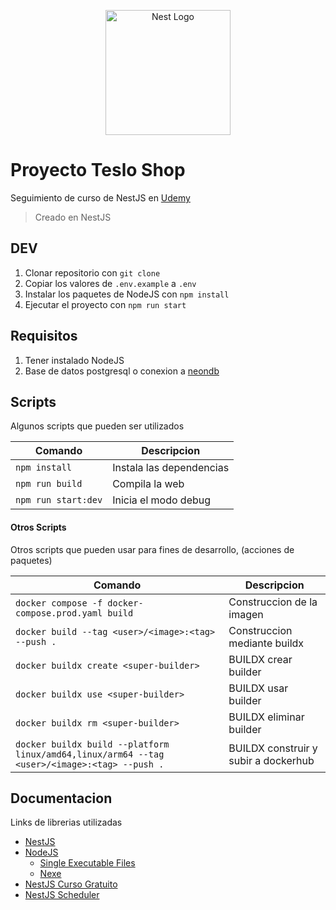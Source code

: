 <p align="center">
  <a href="http://nestjs.com/" target="blank"><img src="https://nestjs.com/img/logo-small.svg" width="200" alt="Nest Logo" /></a>
</p>

# Proyecto Teslo Shop

Seguimiento de curso de NestJS en [Udemy](https://www.udemy.com/course/nest-framework/)

> Creado en NestJS

## DEV

1. Clonar repositorio con `git clone`
2. Copiar los valores de `.env.example` a `.env`
3. Instalar los paquetes de NodeJS con `npm install`
4. Ejecutar el proyecto con `npm run start`

## Requisitos

1. Tener instalado NodeJS
2. Base de datos postgresql o conexion a [neondb](https://neon.tech/)

## Scripts

Algunos scripts que pueden ser utilizados

| Comando             | Descripcion              |
| ------------------- | ------------------------ |
| `npm install`       | Instala las dependencias |
| `npm run build`     | Compila la web           |
| `npm run start:dev` | Inicia el modo debug     |

#### Otros Scripts

Otros scripts que pueden usar para fines de desarrollo, (acciones de paquetes)

| Comando                                                                                      | Descripcion                          |
| -------------------------------------------------------------------------------------------- | ------------------------------------ |
| `docker compose -f docker-compose.prod.yaml build`                                           | Construccion de la imagen            |
| `docker build --tag <user>/<image>:<tag> --push .`                                           | Construccion mediante buildx         |
| `docker buildx create <super-builder>`                                                       | BUILDX crear builder                 |
| `docker buildx use <super-builder>`                                                          | BUILDX usar builder                  |
| `docker buildx rm <super-builder>`                                                           | BUILDX eliminar builder              |
| `docker buildx build --platform linux/amd64,linux/arm64 --tag <user>/<image>:<tag> --push .` | BUILDX construir y subir a dockerhub |

## Documentacion

Links de librerias utilizadas

- [NestJS](https://nestjs.com)
- [NodeJS](https://nodejs.org/en)
  - [Single Executable Files](https://nodejs.org/api/single-executable-applications.html)
  - [Nexe](https://github.com/nexe/nexe)
- [NestJS Curso Gratuito](https://bluuweb.dev/nestjs/crud-mysql.html)
- [NestJS Scheduler](https://docs.nestjs.com/techniques/task-scheduling)
